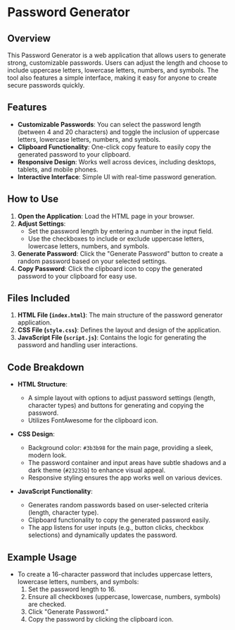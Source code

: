# Password Generator 

## Overview

This Password Generator is a web application that allows users to generate strong, customizable passwords. Users can adjust the length and choose to include uppercase letters, lowercase letters, numbers, and symbols. The tool also features a simple interface, making it easy for anyone to create secure passwords quickly.

## Features

- **Customizable Passwords**: You can select the password length (between 4 and 20 characters) and toggle the inclusion of uppercase letters, lowercase letters, numbers, and symbols.
- **Clipboard Functionality**: One-click copy feature to easily copy the generated password to your clipboard.
- **Responsive Design**: Works well across devices, including desktops, tablets, and mobile phones.
- **Interactive Interface**: Simple UI with real-time password generation.

## How to Use

1. **Open the Application**: Load the HTML page in your browser.
2. **Adjust Settings**:
   - Set the password length by entering a number in the input field.
   - Use the checkboxes to include or exclude uppercase letters, lowercase letters, numbers, and symbols.
3. **Generate Password**: Click the "Generate Password" button to create a random password based on your selected settings.
4. **Copy Password**: Click the clipboard icon to copy the generated password to your clipboard for easy use.

## Files Included

1. **HTML File (`index.html`)**: The main structure of the password generator application.
2. **CSS File (`style.css`)**: Defines the layout and design of the application.
3. **JavaScript File (`script.js`)**: Contains the logic for generating the password and handling user interactions.

## Code Breakdown

- **HTML Structure**:
   - A simple layout with options to adjust password settings (length, character types) and buttons for generating and copying the password.
   - Utilizes FontAwesome for the clipboard icon.

- **CSS Design**:
   - Background color: `#3b3b98` for the main page, providing a sleek, modern look.
   - The password container and input areas have subtle shadows and a dark theme (`#23235b`) to enhance visual appeal.
   - Responsive styling ensures the app works well on various devices.

- **JavaScript Functionality**:
   - Generates random passwords based on user-selected criteria (length, character type).
   - Clipboard functionality to copy the generated password easily.
   - The app listens for user inputs (e.g., button clicks, checkbox selections) and dynamically updates the password.

## Example Usage

- To create a 16-character password that includes uppercase letters, lowercase letters, numbers, and symbols:
   1. Set the password length to 16.
   2. Ensure all checkboxes (uppercase, lowercase, numbers, symbols) are checked.
   3. Click "Generate Password."
   4. Copy the password by clicking the clipboard icon.

